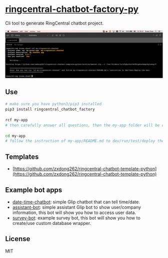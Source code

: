 # [ringcentral-chatbot-factory-py](https://github.com/zxdong262/ringcentral-chatbot-factory-py)

Cli tool to generate RingCentral chatbot project.

![screenshot](screenshots/cli.png)

## Use

```bash
# make sure you have python3/pip3 installed
pip3 install ringcentral_chatbot_factory

rcf my-app
# then carefully answer all questions, then the my-app folder will be created

cd my-app
# follow the instruction of my-app/README.md to dev/run/test/deploy the bot
```

## Templates

- [https://github.com/zxdong262/ringcentral-chatbot-template-python](https://github.com/zxdong262/ringcentral-chatbot-template-python)

## Example bot apps

- [date-time-chatbot](https://github.com/zxdong262/ringcentral-date-time-chatbot): simple Glip chatbot that can tell time/date.
- [assistant-bot](https://github.com/zxdong262/ringcentral-assistant-bot): simple assistant Glip bot to show user/company information, this bot will show you how to access user data.
- [survey-bot](https://github.com/zxdong262/ringcentral-survey-bot): example survey bot, this bot will show you how to create/use custom database wrapper.

## License

MIT
